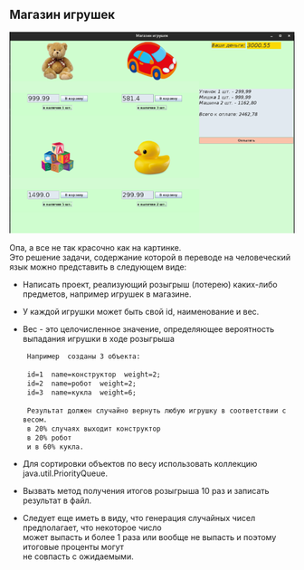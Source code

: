 ## Магазин игрушек
![img.png](img.png)

Опа, а все не так красочно как на картинке.   
Это решение задачи, содержание которой в переводе на человеческий язык 
можно представить в следующем виде:

* Написать проект, реализующий розыгрыш (лотерею) каких-либо предметов, например игрушек в магазине.
* У каждой игрушки может быть свой id, наименование и вес.
* Вес - это целочисленное значение, определяющее вероятность выпадания игрушки в ходе розыгрыша  

       Например  созданы 3 объекта:  

       id=1  name=конструктор  weight=2;  
       id=2  name=робот  weight=2;  
       id=3  name=кукла  weight=6; 

       Результат должен случайно вернуть любую игрушку в соответствии с весом.  
       в 20% случаях выходит конструктор  
       в 20% робот  
       и в 60% кукла.  
* Для сортировки объектов по весу использовать коллекцию java.util.PriorityQueue.
* Вызвать метод получения итогов розыгрыша 10 раз и записать результат в файл.
* Следует еще иметь в виду, что генерация случайных чисел предполагает, что некоторое число    
может выпасть и более 1 раза или вообще не выпасть и поэтому итоговые проценты могут    
не совпасть с ожидаемыми.